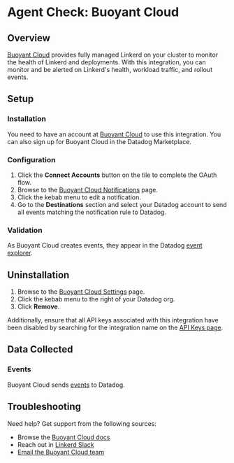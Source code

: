 # Agent Check: Buoyant Cloud

## Overview

[Buoyant Cloud][1] provides fully managed Linkerd on your cluster to monitor the health of Linkerd and deployments. With this integration, you can monitor and be alerted on Linkerd's health, workload traffic, and rollout events.

## Setup

### Installation

You need to have an account at [Buoyant Cloud][1] to use this integration. You can also sign up for Buoyant Cloud in the Datadog Marketplace.

### Configuration

1. Click the **Connect Accounts** button on the tile to complete the OAuth flow.
2. Browse to the [Buoyant Cloud Notifications][2] page.
3. Click the kebab menu to edit a notification.
4. Go to the **Destinations** section and select your Datadog account to send all events matching the notification rule to Datadog.

### Validation

As Buoyant Cloud creates events, they appear in the Datadog [event explorer][3].

## Uninstallation

1. Browse to the [Buoyant Cloud Settings][4] page.
2. Click the kebab menu to the right of your Datadog org.
3. Click **Remove**.

Additionally, ensure that all API keys associated with this integration have been disabled by searching for the integration name on the [API Keys page][5].

## Data Collected

### Events

Buoyant Cloud sends [events][3] to Datadog.

## Troubleshooting

Need help? Get support from the following sources:

- Browse the [Buoyant Cloud docs][6]
- Reach out in [Linkerd Slack][7]
- [Email the Buoyant Cloud team][8]

[1]: https://buoyant.io/cloud
[2]: https://buoyant.cloud/notifications
[3]: https://app.datadoghq.com/event/explorer
[4]: https://buoyant.cloud/settings
[5]: https://app.datadoghq.com/organization-settings/api-keys
[6]: https://docs.buoyant.cloud
[7]: https://slack.linkerd.io
[8]: mailto:cloud@buoyant.io
